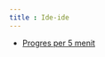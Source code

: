 ```yaml
---
title : Ide-ide
---
```


- [Progres per 5 menit](https://insanalamin.github.io/ideas/progres-per-5-menit/)
